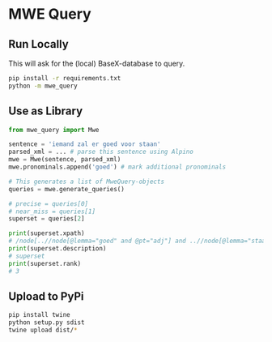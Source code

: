 # MWE Query

## Run Locally

This will ask for the (local) BaseX-database to query.

```bash
pip install -r requirements.txt
python -m mwe_query
```

## Use as Library

```python
from mwe_query import Mwe

sentence = 'iemand zal er goed voor staan'
parsed_xml = ... # parse this sentence using Alpino
mwe = Mwe(sentence, parsed_xml)
mwe.pronominals.append('goed') # mark additional pronominals

# This generates a list of MweQuery-objects
queries = mwe.generate_queries()

# precise = queries[0]
# near_miss = queries[1]
superset = queries[2]

print(superset.xpath)
# /node[..//node[@lemma="goed" and @pt="adj"] and ..//node[@lemma="staan" and @pt="ww"]]
print(superset.description)
# superset
print(superset.rank)
# 3
```

## Upload to PyPi

```bash
pip install twine
python setup.py sdist
twine upload dist/*
```
